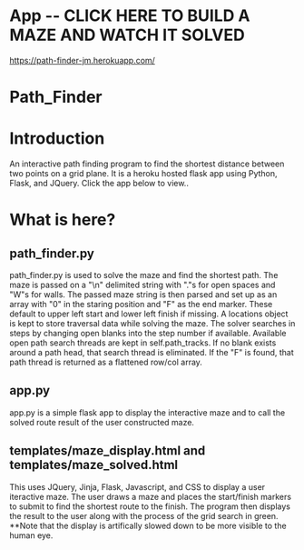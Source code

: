 # App  -- CLICK HERE TO BUILD A MAZE AND WATCH IT SOLVED
https://path-finder-jm.herokuapp.com/

# Path_Finder

# Introduction
An interactive path finding program to find the shortest distance between two points on a grid plane. It is a heroku hosted flask app using Python, Flask, and JQuery. Click the app below to view..

# What is here?
## path_finder.py
path_finder.py is used to solve the maze and find the shortest path. The maze is passed on a "\n" delimited string with "."s for open spaces and "W"s for walls. The passed maze string is then parsed and set up as an array with "0" in the staring position and "F" as the end marker. These default to upper left start and lower left finish if missing. A locations object is kept to store traversal data while solving the maze. The solver searches in steps by changing open blanks into the step number if available. Available open path search threads are kept in self.path_tracks. If no blank exists around a path head, that search thread is eliminated. If the "F" is found, that path thread is returned as a flattened row/col array.

## app.py
app.py is a simple flask app to display the interactive maze and to call the solved route result of the user constructed maze.

## templates/maze_display.html and templates/maze_solved.html
This uses JQuery, Jinja, Flask, Javascript, and CSS to display a user iteractive maze. The user draws a maze and places the start/finish markers to submit to find the shortest route to the finish. The program then displays the result to the user along with the process of the grid search in green. **Note that the display is artifically slowed down to be more visible to the human eye.
